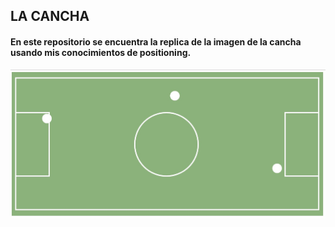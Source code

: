 ## LA CANCHA
#### En este repositorio se encuentra la replica de la imagen de la cancha usando mis conocimientos de positioning.
![recursos](assets/docs/cancha.jpg)
